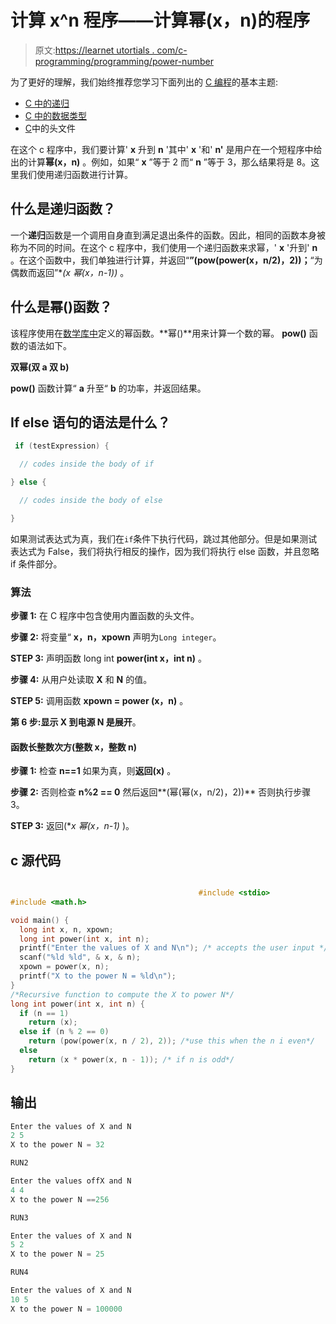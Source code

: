 # 计算 x^n 程序——计算幂(x，n)的程序

> 原文:[https://learnet utortials . com/c-programming/programming/power-number](https://learnetutorials.com/c-programming/programs/power-number)

为了更好的理解，我们始终推荐您学习下面列出的 [C 编程](../ "C programming")的基本主题:

*   [C 中的递归](../../c-programming/recursion-tutorials)
*   [C 中的数据类型](../../c-programming/data-types-modifiers)
*   [C](../../c-programming/header-files)中的头文件

在这个 c 程序中，我们要计算' **x** 升到 **n** '其中' **x** '和' **n'** 是用户在一个短程序中给出的计算**幂(x，n)** 。例如，如果“ **x** ”等于 2 而“ **n** ”等于 3，那么结果将是 8。这里我们使用递归函数进行计算。

## 什么是递归函数？

一个**递归**函数是一个调用自身直到满足退出条件的函数。因此，相同的函数本身被称为不同的时间。在这个 c 程序中，我们使用一个递归函数来求幂，' **x** '升到' **n** 。在这个函数中，我们单独进行计算，并返回“**”(pow(power(x，n/2)，2))；**“为偶数而返回”**(x *幂(x，n-1))** 。

## 什么是幂()函数？

该程序使用在[数学库中](https://en.wikipedia.org/wiki/Math_library)定义的幂函数。**幂()**用来计算一个数的幂。 **pow()** 函数的语法如下。

**双幂(双 a 双 b)**

**pow()** 函数计算“ **a** 升至“ **b** 的功率，并返回结果。

## If else 语句的语法是什么？

```c
 if (testExpression) {

  // codes inside the body of if

} else {

  // codes inside the body of else

} 

```

如果测试表达式为真，我们在`if`条件下执行代码，跳过其他部分。但是如果测试表达式为 False，我们将执行相反的操作，因为我们将执行 else 函数，并且忽略 if 条件部分。

### 算法

**步骤 1:** 在 C 程序中包含使用内置函数的头文件。

**步骤 2:** 将变量“ **x，n，xpown** 声明为`Long integer`。

**STEP 3:** 声明函数 long int **power(int x，int n)** 。

**步骤 4:** 从用户处读取 **X** 和 **N** 的值。

**STEP 5:** 调用函数 **xpown = power (x，n)** 。

**第 6 步:**显示 **X** 到电源 **N** 是**展开**。

#### **函数长整数次方(整数 x，整数 n)**

**步骤 1:** 检查 **n==1** 如果为真，则**返回(x)** 。

**步骤 2:** 否则检查 **n%2 == 0** 然后返回**(幂(幂(x，n/2)，2))** 否则执行步骤 3。

**STEP 3:** 返回(**x *幂(x，n-1)** )。

## c 源代码

```c

                                          #include <stdio>
#include <math.h>

void main() {
  long int x, n, xpown;
  long int power(int x, int n);
  printf("Enter the values of X and N\n"); /* accepts the user input */
  scanf("%ld %ld", & x, & n);
  xpown = power(x, n);
  printf("X to the power N = %ld\n");
}
/*Recursive function to compute the X to power N*/
long int power(int x, int n) {
  if (n == 1)
    return (x);
  else if (n % 2 == 0)
    return (pow(power(x, n / 2), 2)); /*use this when the n i even*/
  else
    return (x * power(x, n - 1)); /* if n is odd*/
}

```

## 输出

```c
Enter the values of X and N
2 5
X to the power N = 32

RUN2

Enter the values offX and N
4 4
X to the power N ==256

RUN3

Enter the values of X and N
5 2
X to the power N = 25

RUN4

Enter the values of X and N
10 5
X to the power N = 100000
```